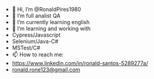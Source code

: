 - 👋 Hi, I’m @RonaldPires1980
- 👀 I’m full analist QA
- 🌱 I’m currently learning english 
- 💞️ I’m learning and working with 
- Cypress/Javascript
- Selenium/Java-C#
- MSTest/C#
- 📫 How to reach me:
- https://www.linkedin.com/in/ronald-santos-5289277a/
- ronald.rone123@gmail.com

<!---
RonaldPires1980/RonaldPires1980 is a ✨ special ✨ repository because its `README.md` (this file) appears on your GitHub profile.
You can click the Preview link to take a look at your changes.
--->
